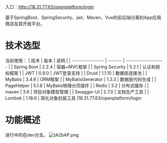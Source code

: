 入口：http://18.31.77.63/openplatform/login

基于SpringBoot、SpringSecurity、jwt、Maven、Vue的前后端分离的App应用商店及其开放平台。

# 技术选型
当前使用：
| 技术             | 版本    | 说明                |
| ---------------- | ------- | ------------------- |
| Spring Boot      | 2.2.4   | 容器+MVC框架        |
| Spring Security  | 5.2.1   | 认证和授权框架      |
| JWT              | 0.9.0   | JWT登录支持         |
| Druid            | 1.1.10  | 数据库连接池        |
| MyBatis          | 3.4.6   | ORM框架             |
| MyBatisGenerator | 1.3.3   | 数据层代码生成      |
| PageHelper       | 5.1.8   | MyBatis物理分页插件 |
| Redis            | 3.2     | 分布式缓存          |
| maven            | 3.6     | 项目对象模型管理    |
| Swagger-UI       | 2.7.0   | 文档生产工具        |
| Lombok           | 1.18.6  | 简化对象封装工具    |18.31.77.63/openplatform/login

# 功能概述

进行中的在dev分支。
![tA2bAP.png](https://s1.ax1x.com/2020/05/27/tA2bAP.png)
